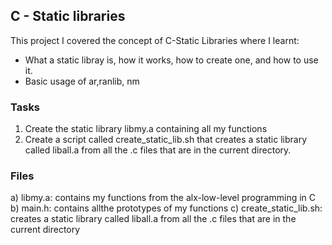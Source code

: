 ## C - Static libraries
This project I covered the concept of  C-Static Libraries where I learnt:
- What a static libray is, how it works, how to create one, and how to use it.
- Basic usage of ar,ranlib, nm

### Tasks

1) Create the static library libmy.a containing all my functions 
2) Create a script called create_static_lib.sh that creates a static library called liball.a from all the .c files that are in the current directory.

### Files
a) libmy.a: contains my functions from the alx-low-level programming in C
b) main.h: contains allthe prototypes of my functions
c) create_static_lib.sh: creates a static library called liball.a from all the .c files that are in the current directory

